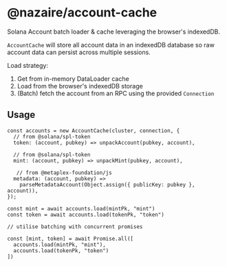 # @nazaire/account-cache

Solana Account batch loader & cache leveraging the browser's indexedDB.

`AccountCache` will store all account data in an indexedDB database so raw account data can persist across multiple sessions.

Load strategy:

1. Get from in-memory DataLoader cache
2. Load from the browser's indexedDB storage
3. (Batch) fetch the account from an RPC using the provided `Connection`

## Usage

```
const accounts = new AccountCache(cluster, connection, {
  // from @solana/spl-token
  token: (account, pubkey) => unpackAccount(pubkey, account),

  // from @solana/spl-token
  mint: (account, pubkey) => unpackMint(pubkey, account),

   // from @metaplex-foundation/js
  metadata: (account, pubkey) =>
    parseMetadataAccount(Object.assign({ publicKey: pubkey }, account)),
});

const mint = await accounts.load(mintPk, "mint")
const token = await accounts.load(tokenPk, "token")

// utilise batching with concurrent promises

const [mint, token] = await Promise.all([
  accounts.load(mintPk, "mint"),
  accounts.load(tokenPk, "token")
])
```
